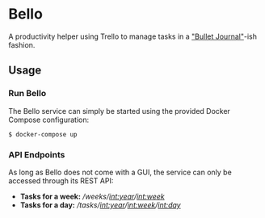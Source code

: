 # Bello
A productivity helper using Trello to manage tasks in a ["Bullet Journal"](http://bulletjournal.com/)-ish fashion.

## Usage

### Run Bello

The Bello service can simply be started using the provided Docker Compose configuration:
```
$ docker-compose up
```

### API Endpoints

As long as Bello does not come with a GUI, the service can only be accessed through its REST API:
- **Tasks for a week:** */weeks/<int:year>/<int:week>*
- **Tasks for a day:** */tasks/<int:year>/<int:week>/<int:day>*
